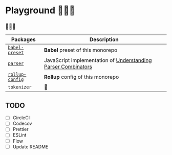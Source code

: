 # Playground 👩🏻‍🔬

### 🙈🙉🙊

| Packages | Description |
| --- | --- |
| [`babel-preset`](packages/babel-preset) | **Babel** preset of this monorepo |
| [`parser`](packages/parser) | JavaScript implementation of [Understanding Parser Combinators](https://fsharpforfunandprofit.com/posts/understanding-parser-combinators/) |
| [`rollup-config`](packages/rollup-config) | **Rollup** config of this monorepo
| `tokenizer` | 🚧 |


## TODO
- [ ] CircleCI
- [ ] Codecov
- [ ] Prettier
- [ ] ESLint
- [ ] Flow
- [ ] Update README
